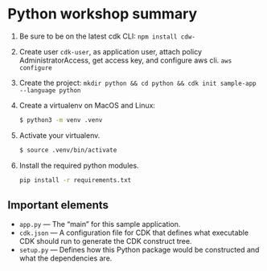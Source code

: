 # Python workshop summary

1. Be sure to be on the latest cdk CLI: `npm install cdw-`
1. Create user `cdk-user`, as application user, attach policy AdministratorAccess, get access key, and configure aws cli. `aws configure`

1. Create the project: `mkdir python && cd python && cdk init sample-app --language python`
1. Create a virtualenv on MacOS and Linux:

    ```sh
    $ python3 -m venv .venv
    ```
1. Activate your virtualenv.

    ```sh
    $ source .venv/bin/activate
    ```
1. Install the required python modules.

    ```sh
    pip install -r requirements.txt
    ```

## Important elements

* `app.py` — The “main” for this sample application.
* `cdk.json` — A configuration file for CDK that defines what executable CDK should run to generate the CDK construct tree.
* `setup.py` — Defines how this Python package would be constructed and what the dependencies are.
